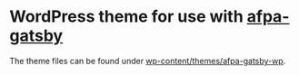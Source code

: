 # WordPress theme for use with [afpa-gatsby](https://github.com/avinoamsn/afpa-gatsby)

The theme files can be found under [wp-content/themes/afpa-gatsby-wp](https://github.com/woodberryassociates/afpa-gatsby-wp/tree/master/wp-content/themes/afpa-gatsby-wp).
